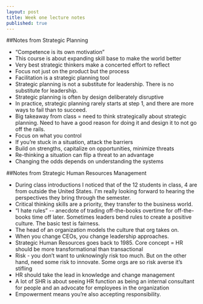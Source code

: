 ```yaml
---
layout: post
title: Week one lecture notes
published: true
---
```


##Notes from Strategic Planning

* “Competence is its own motivation”
* This course is about expanding skill base to make the world better
* Very best strategic thinkers make a concerted effort to reflect
* Focus not just on the product but the process
* Facilitation is a strategic planning tool
* Strategic planning is not a substitute for leadership. There is no substitute for leadership.
* Strategic planning is often by design deliberately disruptive
* In practice, strategic planning rarely starts at step 1, and there are more ways to fail than to succeed.
* Big takeaway from class = need to think strategically about strategic planning. Need to have a good reason for doing it and design it to not go off the rails.
* Focus on what you control
* If you’re stuck in a situation, attack the barriers
* Build on strengths, capitalize on opportunities, minimize threats
* Re-thinking a situation can flip a threat to an advantage
* Changing the odds depends on understanding the systems

##Notes from Strategic Human Resources Management

* During class introductions I noticed that of the 12 students in class, 4 are from outside the United States. I'm really looking forward to hearing the perspectives they bring through the semester.
* Critical thinking skills are a priority, they transfer to the business world.
* “I hate rules” -- anecdote of trading off-the-books overtime for off-the-books time off later. Sometimes leaders bend rules to create a positive culture. The basic test is fairness.
* The head of an organization models the culture that org takes on.
* When you change CEOs, you change leadership approaches.
* Strategic Human Resources goes back to 1985. Core concept = HR should be more transformational than transactional
* Risk - you don’t want to unknowingly risk too much. But on the other hand, need some risk to innovate. Some orgs are so risk averse it’s stifling
* HR should take the lead in knowledge and change management
* A lot of SHR is about seeing HR function as being an internal consultant for people and an advocate for employees in the organization
* Empowerment means you’re also accepting responsibility.
